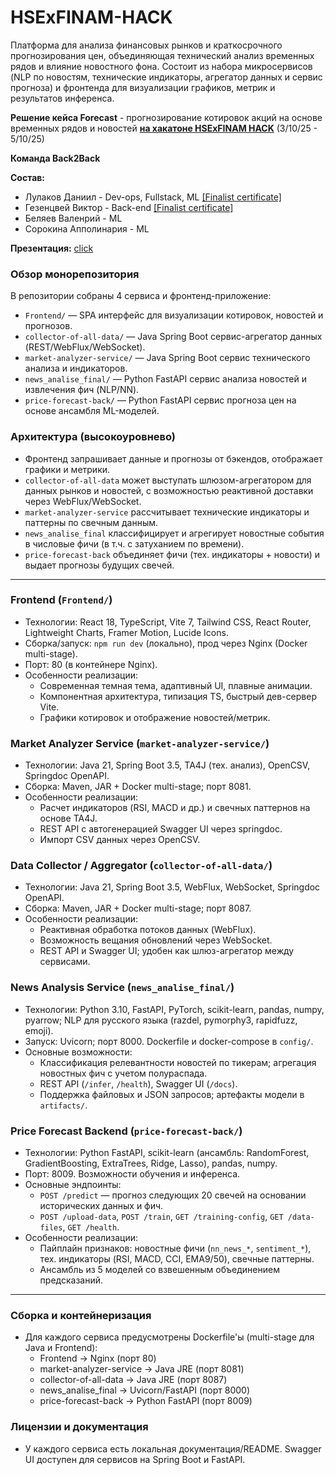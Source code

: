 # HSExFINAM-HACK
Платформа для анализа финансовых рынков и краткосрочного прогнозирования цен, объединяющая технический анализ временных рядов и влияние новостного фона. Состоит из набора микросервисов (NLP по новостям, технические индикаторы, агрегатор данных и сервис прогноза) и фронтенда для визуализации графиков, метрик и результатов инференса.

__Решение кейса Forecast__ - прогнозирование котировок акций на основе временных рядов и новостей [__на хакатоне HSExFINAM HACK__](https://broker.finam.ru/landing/finam-ai-trade-hack/) (3/10/25 - 5/10/25)

__Команда Back2Back__

__Состав:__
- Лулаков Даниил - Dev-ops, Fullstack, ML [[Finalist certificate]](https://github.com/danlylacov/HSExFINAM-HACK/blob/main/06CSZ9XGAFKVWSF0SP7WNCSX2G.pdf)
- Гезенцвей Виктор - Back-end [[Finalist certificate]](https://github.com/viktorgezz/HSExFINAM-HACK/blob/main/06CT2ZSQ3ZWVFDDKNHKNBNBZX0.pdf)
- Беляев Валенрий - ML
- Сорокина Апполинария - ML


__Презентация:__  [click](https://github.com/danlylacov/HSExFINAM-HACK/blob/main/finame-hack-wonderful.pdf)


### Обзор монорепозитория
В репозитории собраны 4 сервиса и фронтенд-приложение:
- `Frontend/` — SPA интерфейс для визуализации котировок, новостей и прогнозов.
- `collector-of-all-data/` — Java Spring Boot сервис-агрегатор данных (REST/WebFlux/WebSocket).
- `market-analyzer-service/` — Java Spring Boot сервис технического анализа и индикаторов.
- `news_analise_final/` — Python FastAPI сервис анализа новостей и извлечения фич (NLP/NN).
- `price-forecast-back/` — Python FastAPI сервис прогноза цен на основе ансамбля ML-моделей.

### Архитектура (высокоуровнево)
- Фронтенд запрашивает данные и прогнозы от бэкендов, отображает графики и метрики.
- `collector-of-all-data` может выступать шлюзом-агрегатором для данных рынков и новостей, с возможностью реактивной доставки через WebFlux/WebSocket.
- `market-analyzer-service` рассчитывает технические индикаторы и паттерны по свечным данным.
- `news_analise_final` классифицирует и агрегирует новостные события в числовые фичи (в т.ч. с затуханием по времени).
- `price-forecast-back` объединяет фичи (тех. индикаторы + новости) и выдает прогнозы будущих свечей.

---

### Frontend (`Frontend/`)
- Технологии: React 18, TypeScript, Vite 7, Tailwind CSS, React Router, Lightweight Charts, Framer Motion, Lucide Icons.
- Сборка/запуск: `npm run dev` (локально), прод через Nginx (Docker multi-stage).
- Порт: 80 (в контейнере Nginx).
- Особенности реализации:
  - Современная темная тема, адаптивный UI, плавные анимации.
  - Компонентная архитектура, типизация TS, быстрый дев-сервер Vite.
  - Графики котировок и отображение новостей/метрик.

### Market Analyzer Service (`market-analyzer-service/`)
- Технологии: Java 21, Spring Boot 3.5, TA4J (тех. анализ), OpenCSV, Springdoc OpenAPI.
- Сборка: Maven, JAR + Docker multi-stage; порт 8081.
- Особенности реализации:
  - Расчет индикаторов (RSI, MACD и др.) и свечных паттернов на основе TA4J.
  - REST API с автогенерацией Swagger UI через springdoc.
  - Импорт CSV данных через OpenCSV.

### Data Collector / Aggregator (`collector-of-all-data/`)
- Технологии: Java 21, Spring Boot 3.5, WebFlux, WebSocket, Springdoc OpenAPI.
- Сборка: Maven, JAR + Docker multi-stage; порт 8087.
- Особенности реализации:
  - Реактивная обработка потоков данных (WebFlux).
  - Возможность вещания обновлений через WebSocket.
  - REST API и Swagger UI; удобен как шлюз-агрегатор между сервисами.

### News Analysis Service (`news_analise_final/`)
- Технологии: Python 3.10, FastAPI, PyTorch, scikit-learn, pandas, numpy, pyarrow; NLP для русского языка (razdel, pymorphy3, rapidfuzz, emoji).
- Запуск: Uvicorn; порт 8000. Dockerfile и docker-compose в `config/`.
- Основные возможности:
  - Классификация релевантности новостей по тикерам; агрегация новостных фич с учетом полураспада.
  - REST API (`/infer`, `/health`), Swagger UI (`/docs`).
  - Поддержка файловых и JSON запросов; артефакты модели в `artifacts/`.

### Price Forecast Backend (`price-forecast-back/`)
- Технологии: Python FastAPI, scikit-learn (ансамбль: RandomForest, GradientBoosting, ExtraTrees, Ridge, Lasso), pandas, numpy.
- Порт: 8009. Возможности обучения и инференса.
- Основные эндпоинты:
  - `POST /predict` — прогноз следующих 20 свечей на основании исторических данных и фич.
  - `POST /upload-data`, `POST /train`, `GET /training-config`, `GET /data-files`, `GET /health`.
- Особенности реализации:
  - Пайплайн признаков: новостные фичи (`nn_news_*`, `sentiment_*`), тех. индикаторы (RSI, MACD, CCI, EMA9/50), свечные паттерны.
  - Ансамбль из 5 моделей со взвешенным объединением предсказаний.

---

### Сборка и контейнеризация
- Для каждого сервиса предусмотрены Dockerfile'ы (multi-stage для Java и Frontend):
  - Frontend → Nginx (порт 80)
  - market-analyzer-service → Java JRE (порт 8081)
  - collector-of-all-data → Java JRE (порт 8087)
  - news_analise_final → Uvicorn/FastAPI (порт 8000)
  - price-forecast-back → Python FastAPI (порт 8009)


### Лицензии и документация
- У каждого сервиса есть локальная документация/README. Swagger UI доступен для сервисов на Spring Boot и FastAPI.
